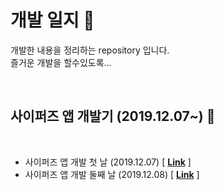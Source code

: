 # 개발 일지 :memo:

개발한 내용을 정리하는 repository 입니다.  
즐거운 개발을 할수있도록...

&nbsp;

## 사이퍼즈 앱 개발기 (2019.12.07~) :rocket:

&nbsp;

- 사이퍼즈 앱 개발 첫 날 (2019.12.07) [ **[Link](./cypersAppsDaily/start.md)** ]
- 사이퍼즈 앱 개발 둘째 날 (2019.12.08) [ **[Link](./cypersAppsDaily/start02.md)** ]
